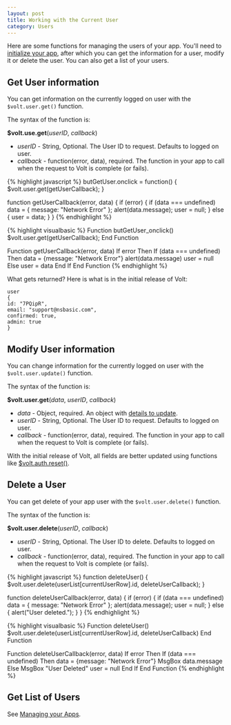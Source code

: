 ```yaml
---
layout: post
title: Working with the Current User
category: Users
---
```


Here are some functions for managing the users of your app. You'll need to [initialize your app](/getting-started/your-first-volt-app/), after which you can get the information for a user, modify it or delete the user. You can also get a list of your users.

## Get User information

You can get information on the currently logged on user with the  `$volt.user.get()` function.

The syntax of the function is:

**$volt.use.get**(*userID*, *callback*)

* *userID* - String, Optional. The User ID to request. Defaults to logged on user.
* *callback* - function(error, data), required. The function in your app to call when the request to Volt is complete (or fails).

<div class="code-tabs" data-languages="JavaScript,BASIC">

{% highlight javascript %}
butGetUser.onclick = function() {
    $volt.user.get(getUserCallback);
}

function getUserCallback(error, data) {
    if (error) {
        if (data === undefined) data = {
            message: "Network Error"
        };
        alert(data.message);
        user = null;
    } else {
        user = data;
    }
}
{% endhighlight %}

{% highlight visualbasic %}
Function butGetUser_onclick()
    $volt.user.get(getUserCallback);
End Function

Function getUserCallback(error, data) 
    If error Then
        If (data === undefined) Then data = {message: "Network Error"}
        alert(data.message)
        user = null
    Else
        user = data
    End If
End Function
{% endhighlight %}

</div>

What gets returned? Here is what is in the initial release of Volt:

```
user
{
id: "7PQipR", 
email: "support@nsbasic.com", 
confirmed: true, 
admin: true
}
```

## Modify User information

You can change information for the currently logged on user with the  `$volt.user.update()` function.

The syntax of the function is:

**$volt.user.get**(*data*, *userID*, *callback*)

* *data* - Object, required. An object with [details to update](api/#users-current-user-put). 
* *userID* - String, Optional. The User ID to request. Defaults to logged on user.
* *callback* - function(error, data), required. The function in your app to call when the request to Volt is complete (or fails).

With the initial release of Volt, all fields are better updated using functions like [$volt.auth.reset()](/authentication/resetting-passwords/).

## Delete a User

You can get delete of your app user with the  `$volt.user.delete()` function.

The syntax of the function is:

**$volt.user.delete**(*userID*, *callback*)

* *userID* - String, Optional. The User ID to delete. Defaults to logged on user.
* *callback* - function(error, data), required. The function in your app to call when the request to Volt is complete (or fails).

<div class="code-tabs" data-languages="JavaScript,BASIC">

{% highlight javascript %}
function deleteUser() {
    $volt.user.delete(userList[currentUserRow].id, deleteUserCallback);
}

function deleteUserCallback(error, data) {
    if (error) {
        if (data === undefined) data = {
            message: "Network Error"
        };
        alert(data.message);
        user = null;
    } else {
        alert("User deleted.");
    }
}
{% endhighlight %}

{% highlight visualbasic %}
Function deleteUser() 
    $volt.user.delete(userList[currentUserRow].id, deleteUserCallback)
End Function

Function deleteUserCallback(error, data) 
    If error Then
        If (data === undefined) Then data = {message: "Network Error"}
        MsgBox data.message
    Else
        MsgBox "User Deleted"
        user = null
    End If
End Function
{% endhighlight %}

</div>


## Get List of Users

See [Managing your Apps](/Apps/managing-your-apps).
 